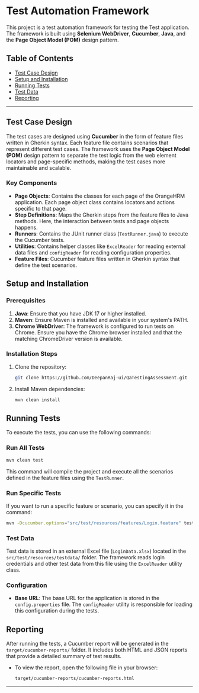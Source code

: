 
# Test Automation Framework

This project is a test automation framework for testing the Test application. The framework is built using **Selenium WebDriver**, **Cucumber**, **Java**, and the **Page Object Model (POM)** design pattern.

## Table of Contents

- [Test Case Design](#test-case-design)
- [Setup and Installation](#setup-and-installation)
- [Running Tests](#running-tests)
- [Test Data](#test-data)
- [Reporting](#reporting)

---

## Test Case Design

The test cases are designed using **Cucumber** in the form of feature files written in Gherkin syntax. Each feature file contains scenarios that represent different test cases. The framework uses the **Page Object Model (POM)** design pattern to separate the test logic from the web element locators and page-specific methods, making the test cases more maintainable and scalable.
  
### Key Components

- **Page Objects**: Contains the classes for each page of the OrangeHRM application. Each page object class contains locators and actions specific to that page.
- **Step Definitions**: Maps the Gherkin steps from the feature files to Java methods. Here, the interaction between tests and page objects happens.
- **Runners**: Contains the JUnit runner class (`TestRunner.java`) to execute the Cucumber tests.
- **Utilities**: Contains helper classes like `ExcelReader` for reading external data files and `configReader` for reading configuration properties.
- **Feature Files**: Cucumber feature files written in Gherkin syntax that define the test scenarios.

## Setup and Installation

### Prerequisites

1. **Java**: Ensure that you have JDK 17 or higher installed.
2. **Maven**: Ensure Maven is installed and available in your system's PATH.
3. **Chrome WebDriver**: The framework is configured to run tests on Chrome. Ensure you have the Chrome browser installed and that the matching ChromeDriver version is available.

### Installation Steps

1. Clone the repository:
   ```bash
   git clone https://github.com/DeepanRaj-ui/QaTestingAssessment.git
   ```

2. Install Maven dependencies:
   ```bash
   mvn clean install
   ```

## Running Tests

To execute the tests, you can use the following commands:

### Run All Tests
```bash
mvn clean test
```

This command will compile the project and execute all the scenarios defined in the feature files using the `TestRunner`.

### Run Specific Tests
If you want to run a specific feature or scenario, you can specify it in the command:
```bash
mvn -Dcucumber.options="src/test/resources/features/Login.feature" test
```

### Test Data

Test data is stored in an external Excel file (`LoginData.xlsx`) located in the `src/test/resources/testdata/` folder. The framework reads login credentials and other test data from this file using the `ExcelReader` utility class.

### Configuration

- **Base URL**: The base URL for the application is stored in the `config.properties` file. The `configReader` utility is responsible for loading this configuration during the tests.

## Reporting

After running the tests, a Cucumber report will be generated in the `target/cucumber-reports/` folder. It includes both HTML and JSON reports that provide a detailed summary of test results.

- To view the report, open the following file in your browser:
  ```bash
  target/cucumber-reports/cucumber-reports.html
  ```
---

